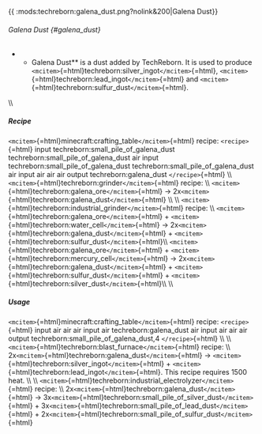 {{ :mods:techreborn:galena_dust.png?nolink&200\|Galena Dust}}

###### Galena Dust {#galena_dust}

-   -   Galena Dust\*\* is a dust added by TechReborn. It is used to
        produce
        `<mcitem>`{=html}techreborn:silver_ingot`</mcitem>`{=html},
        `<mcitem>`{=html}techreborn:lead_ingot`</mcitem>`{=html} and
        `<mcitem>`{=html}techreborn:sulfur_dust`</mcitem>`{=html}.

\\\\

##### Recipe

`<mcitem>`{=html}minecraft:crafting_table`</mcitem>`{=html} recipe:
`<recipe>`{=html} input techreborn:small_pile_of_galena_dust
techreborn:small_pile_of_galena_dust air input
techreborn:small_pile_of_galena_dust
techreborn:small_pile_of_galena_dust air input air air air output
techreborn:galena_dust `</recipe>`{=html} \\\\
`<mcitem>`{=html}techreborn:grinder`</mcitem>`{=html} recipe: \\\\
`<mcitem>`{=html}techreborn:galena_ore`</mcitem>`{=html} -\>
2x`<mcitem>`{=html}techreborn:galena_dust`</mcitem>`{=html} \\\\ \\\\
`<mcitem>`{=html}techreborn:industrial_grinder`</mcitem>`{=html} recipe:
\\\\ `<mcitem>`{=html}techreborn:galena_ore`</mcitem>`{=html} +
`<mcitem>`{=html}techreborn:water_cell`</mcitem>`{=html} -\>
2x`<mcitem>`{=html}techreborn:galena_dust`</mcitem>`{=html} +
`<mcitem>`{=html}techreborn:sulfur_dust`</mcitem>`{=html}\\\\
`<mcitem>`{=html}techreborn:galena_ore`</mcitem>`{=html} +
`<mcitem>`{=html}techreborn:mercury_cell`</mcitem>`{=html} -\>
2x`<mcitem>`{=html}techreborn:galena_dust`</mcitem>`{=html} +
`<mcitem>`{=html}techreborn:sulfur_dust`</mcitem>`{=html} +
`<mcitem>`{=html}techreborn:silver_dust`</mcitem>`{=html}\\\\ \\\\

##### Usage

`<mcitem>`{=html}minecraft:crafting_table`</mcitem>`{=html} recipe:
`<recipe>`{=html} input air air air input air techreborn:galena_dust air
input air air air output techreborn:small_pile_of_galena_dust,4
`</recipe>`{=html} \\\\ \\\\
`<mcitem>`{=html}techreborn:blast_furnace`</mcitem>`{=html} recipe: \\\\
2x`<mcitem>`{=html}techreborn:galena_dust`</mcitem>`{=html} -\>
`<mcitem>`{=html}techreborn:silver_ingot`</mcitem>`{=html} +
`<mcitem>`{=html}techreborn:lead_ingot`</mcitem>`{=html}. This recipe
requires 1500 heat. \\\\ \\\\
`<mcitem>`{=html}techreborn:industrial_electrolyzer`</mcitem>`{=html}
recipe: \\\\ 2x`<mcitem>`{=html}techreborn:galena_dust`</mcitem>`{=html}
-\>
3x`<mcitem>`{=html}techreborn:small_pile_of_silver_dust`</mcitem>`{=html} +
3x`<mcitem>`{=html}techreborn:small_pile_of_lead_dust`</mcitem>`{=html} +
2x`<mcitem>`{=html}techreborn:small_pile_of_sulfur_dust`</mcitem>`{=html}
